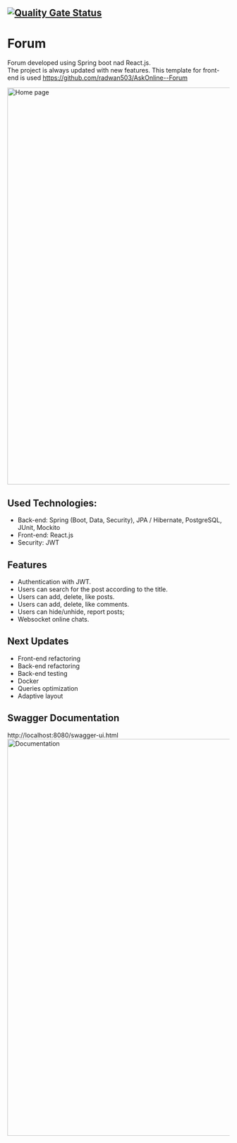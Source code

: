 ## [![Quality Gate Status](https://sonarcloud.io/api/project_badges/measure?project=h1r0kuu_forum&metric=alert_status)](https://sonarcloud.io/summary/new_code?id=h1r0kuu_forum)

# Forum
Forum developed using Spring boot nad React.js.</br>
The project is always updated with new features. 
This template for front-end is used https://github.com/radwan503/AskOnline--Forum

<img src="https://user-images.githubusercontent.com/25689732/180481925-0eb9bd37-a5ce-4038-9f2b-c4c046d2b54b.png" alt="Home page" width="900px"/>

## Used Technologies:
* Back-end: Spring (Boot, Data, Security), JPA / Hibernate, PostgreSQL, JUnit, Mockito
* Front-end: React.js
* Security: JWT

## Features
* Authentication with JWT.
* Users can search for the post according to the title.
* Users can add, delete, like posts.
* Users can add, delete, like comments.
* Users can hide/unhide, report posts;
* Websocket online chats.

## Next Updates
* Front-end refactoring
* Back-end refactoring
* Back-end testing
* Docker
* Queries optimization
* Adaptive layout

## Swagger Documentation

http://localhost:8080/swagger-ui.html
<img src="https://user-images.githubusercontent.com/25689732/179398757-1026e413-95c9-40fb-b8b9-bf959376a9c7.png" alt="Documentation" width="900px"/>
